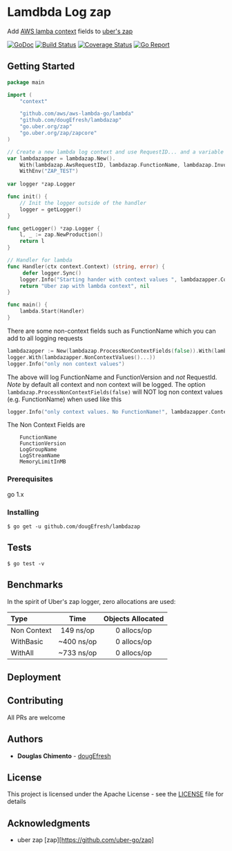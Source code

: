 # Lamdbda Log zap

Add [AWS lamba context](https://github.com/aws/aws-lambda-go) fields to [uber's zap](https://github.com/uber-go/zap)

[![GoDoc][doc-img]][doc] [![Build Status][ci-img]][ci] [![Coverage Status][cov-img]][cov] [![Go Report][report-img]][report]

## Getting Started

```go
package main

import (
	"context"

	"github.com/aws/aws-lambda-go/lambda"
	"github.com/dougEfresh/lambdazap"
	"go.uber.org/zap"
	"go.uber.org/zap/zapcore"
)

// Create a new lambda log context and use RequestID... and a variable from environment
var lambdazapper = lambdazap.New().
	With(lambdazap.AwsRequestID, lambdazap.FunctionName, lambdazap.InvokeFunctionArn).
	WithEnv("ZAP_TEST")
	
var logger *zap.Logger

func init() {
	// Init the logger outside of the handler
	logger = getLogger()
}

func getLogger() *zap.Logger {
	l, _ := zap.NewProduction()
	return l
}

// Handler for lambda
func Handler(ctx context.Context) (string, error) {
	 defer logger.Sync()
	logger.Info("Starting hander with context values ", lambdazapper.ContextValues(ctx)...)
	return "Uber zap with lambda context", nil
}

func main() {
	lambda.Start(Handler)
}

```

There are some non-context fields such as FunctionName which you can add to all logging requests

```go
lambdazapper := New(lambdazap.ProcessNonContextFields(false)).With(lambdazap.FunctionName, lambdazap.FunctionVersion, lambdazap.AwsRequestID)
logger.With(lambdazapper.NonContextValues()...))
logger.Info("only non context values")
```

The above will log FunctionName and FunctionVersion and *not* RequestId. *Note* by default all context and non context will be logged. 
The option `lambdazap.ProcessNonContextFields(false)` will NOT log non context values (e.g. FunctionName) when used like this
```go
logger.Info("only context values. No FunctionName!", lambdazapper.ContextValues()...)
```

The Non Context Fields are 
```shell
	FunctionName
	FunctionVersion
	LogGroupName
	LogStreamName
	MemoryLimitInMB

```

### Prerequisites

go 1.x


### Installing

```shell
$ go get -u github.com/dougEfresh/lambdazap

```

## Tests 

```shell
$ go test -v 

```

## Benchmarks

In the spirit of Uber's zap logger, zero allocations are used: 

 | Type | Time | Objects Allocated |
 | :--- | :---: | :---: |
 | Non Context | 149 ns/op | 0 allocs/op
 | WithBasic | ~400 ns/op | 0 allocs/op
 | WithAll | ~733 ns/op | 0 allocs/op

## Deployment

## Contributing
 All PRs are welcome

## Authors

* **Douglas Chimento**  - [dougEfresh][me]

## License

This project is licensed under the Apache License - see the [LICENSE](LICENSE) file for details

## Acknowledgments

* uber zap [zap][https://github.com/uber-go/zap]

[doc-img]: https://godoc.org/go.uber.org/zap?status.svg
[doc]: https://godoc.org/go.uber.org/zap
[ci-img]: https://travis-ci.org/uber-go/zap.svg?branch=master
[ci]: https://travis-ci.org/uber-go/zap
[cov-img]: https://codecov.io/gh/uber-go/zap/branch/master/graph/badge.svg
[cov]: https://codecov.io/gh/uber-go/zap
[benchmarking suite]: https://github.com/uber-go/zap/tree/master/benchmarks
[glide.lock]: https://github.com/uber-go/zap/blob/master/glide.lock
[zap]: https://github.com/uber-go/zap
[me]: https://github.com/dougEfresh
[report-img]: https://goreportcard.com/badge/github.com/dougEfresh/lambdazap
[report]: https://goreportcard.com/report/github.com/dougEfresh/lambdazap